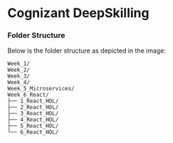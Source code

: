 # Cognizant DeepSkilling


### Folder Structure

Below is the folder structure as depicted in the image:

```
Week_1/
Week_2/
Week_3/
Week_4/
Week_5_Microservices/
Week_6_React/
├── 1_React_HOL/
├── 2_React_HOL/
├── 3_React_HOL/
├── 4_React_HOL/
├── 5_React_HOL/
└── 6_React_HOL/
```

